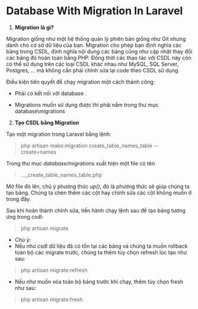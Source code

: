 # Database With Migration In Laravel

1.  **Migration là gì?**

Migration giống như một hệ thống quản lý phiên bản giống như Git nhưng
dành cho cơ sở dữ liệu của bạn. Migration cho phép bạn định nghĩa các
bảng trong CSDL, định nghĩa nội dung các bảng cũng như cập nhật thay đổi
các bảng đó hoàn toàn bằng PHP. Đồng thời các thao tác với CSDL này còn
có thể sử dụng trên các loại CSDL khác nhau như MySQL, SQL Server,
Postgres, \... mà không cần phải chỉnh sửa lại code theo CSDL sử dụng.

Điều kiện tiên quyết để chạy migration một cách thành công:

-   Phải có kết nối với database .

-   Migrations muốn sử dụng được thì phải nằm trong thư mục
    database\\migrations

2.  **Tạo CSDL bằng Migration**

Tạo một migration trong Laravel bằng lệnh:

> php artisan make:migration create\_table\_names\_table \--create=names

Trong thư mục _database/migrations_ xuất hiện một file có tên
> \...\_create\_table\_names\_table.php

Mở file đó lên, chú ý phương thức _up()_, đó là phương thức sẽ giúp chúng
ta tạo bảng. Chúng ta chèn thêm các cột hay chỉnh sửa các cột không muốn
ở trong đây.

Sau khi hoàn thành chỉnh sửa, tiến hành chạy lệnh sau để tạo bảng tương
ứng trong csdl: 
> php artisan migrate

-   Chú ý: 
  - Nếu như csdl dữ liệu đã có tồn tại các bảng và chúng ta muốn
    rollback toàn bộ các migrate trước, chúng ta thêm tùy chọn
    refresh lúc tạo như sau: 
  > php artisan migrate:refresh
  
  - Nếu như muốn xóa toàn bộ bảng trước khi chạy, thêm tùy chọn fresh như sau:
  > php artisan migrate:fresh